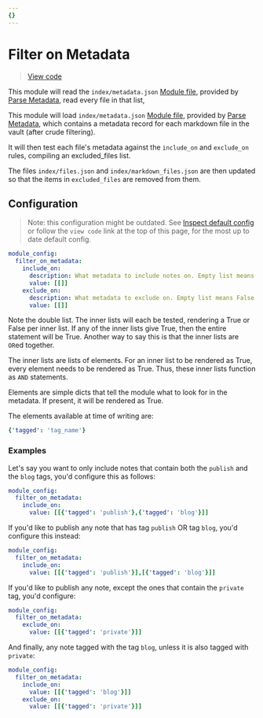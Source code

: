 ```yaml
---
{}
---
```

# Filter on Metadata   
   
> [View code](https://github.com/obsidian-html/obsidian-html/blob/master/obsidianhtml/modules/builtin/filter_on_metadata.py)   
   
This module will read the `index/metadata.json` [Module file](../../Configurations/Modules/Concepts/Module%20file.md), provided by [Parse Metadata](../../Configurations/Modules/Parse%20Metadata.md), read every file in that list,    
   
This module will load `index/metadata.json` [Module file](../../Configurations/Modules/Concepts/Module%20file.md), provided by [Parse Metadata](../../Configurations/Modules/Parse%20Metadata.md), which contains a metadata record for each markdown file in the vault (after crude filtering).   
   
It will then test each file's metadata against the `include_on` and `exclude_on` rules, compiling an excluded_files list.   
   
The files `index/files.json` and `index/markdown_files.json` are then updated so that the items in `excluded_files` are removed from them.   
   
## Configuration   
> Note: this configuration might be outdated. See [Inspect default config](../../Instructions/Inspect%20default%20config.md) or follow the `view code` link at the top of this page, for the most up to date default config.   
   
``` yaml
module_config:
  filter_on_metadata:
    include_on: 
      description: What metadata to include notes on. Empty list means True by default.
      value: [[]]
    exclude_on: 
      description: What metadata to exclude on. Empty list means False by default
      value: [[]]
```
   
   
Note the double list. The inner lists will each be tested, rendering a True or False per inner list. If any of the inner lists give True, then the entire statement will be True. Another way to say this is that the inner lists are `OR`ed together.   
   
The inner lists are lists of elements. For an inner list to be rendered as True, every element needs to be rendered as True. Thus, these inner lists function as `AND` statements.   
   
Elements are simple dicts that tell the module what to look for in the metadata. If present, it will be rendered as True.   
   
The elements available at time of writing are:   
``` yaml
{'tagged': 'tag_name'}
```
   
   
### Examples   
Let's say you want to only include notes that contain both the `publish` and the `blog` tags, you'd configure this as follows:   
   
``` yaml
module_config:
  filter_on_metadata:
    include_on:
      value: [[{'tagged': 'publish'},{'tagged': 'blog'}]] 
```
   
   
If you'd like to publish any note that has tag `publish` OR tag `blog`, you'd configure this instead:   
   
``` yaml
module_config:
  filter_on_metadata:
    include_on:
      value: [[{'tagged': 'publish'}],[{'tagged': 'blog'}]] 
```
   
   
If you'd like to publish any note, except the ones that contain the `private` tag, you'd configure:   
   
``` yaml
module_config:
  filter_on_metadata:
    exclude_on: 
      value: [[{'tagged': 'private'}]] 
```
   
   
And finally, any note tagged with the tag `blog`, unless it is also tagged with `private`:   
   
``` yaml
module_config:
  filter_on_metadata:
    include_on:
      value: [[{'tagged': 'blog'}]] 
    exclude_on:
      value: [[{'tagged': 'private'}]] 
```
